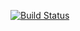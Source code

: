 [![Build Status](https://travis-ci.org/DASHULYA1337/lab06.svg?branch=master)](https://travis-ci.org/DASHULYA1337/lab06)
